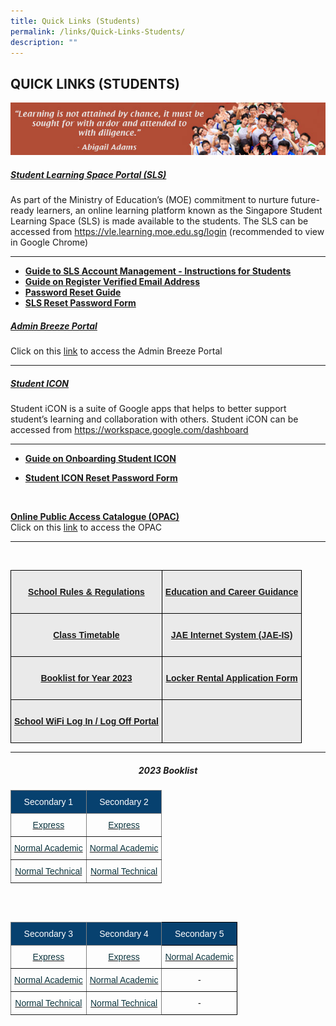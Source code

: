 ```yaml
---
title: Quick Links (Students)
permalink: /links/Quick-Links-Students/
description: ""
---
```

## QUICK LINKS (STUDENTS)

![](/images/Students%20Link.jpeg)

##### [Student Learning Space Portal (SLS)](https://vle.learning.moe.edu.sg/login)

As part of the Ministry of Education’s (MOE) commitment to nurture future-ready learners, an online learning platform known as the Singapore Student Learning Space (SLS) is made available to the students. The SLS can be accessed from https://vle.learning.moe.edu.sg/login
(recommended to view in Google Chrome)

---

*   **[Guide to SLS Account Management - Instructions for Students](/files/Links/Students/Guide%20to%20SLS%20Account%20Management%20–%20Instructions%20for%20Students.pdf)**
*   **[Guide on Register Verified Email Address](/files/Links/Students/User%20Guide%20-%20Register%20Verified%20Email%20Address.pdf)**
*   **[Password Reset Guide](/files/Links/Students/Password%20Reset%20Guide.pdf)**
*   **[SLS Reset Password Form](http://tinyurl.com/slsandiconresetpasswordform)**


##### [Admin Breeze Portal](https://lms.wizlearn.com/STGSS/login.aspx)
Click on this&nbsp;[link](https://stgabrielssec.adminbreeze.com/)&nbsp;to access the Admin Breeze Portal

---

##### [Student ICON](https://workspace.google.com/dashboard) 

Student iCON is a suite of Google apps that helps to better support student’s learning and collaboration with others. Student iCON can be accessed from https://workspace.google.com/dashboard

---


*   **[Guide on Onboarding Student ICON]([](/files/Links/Students/Onboard%20Student%20ICON%20Guide%20for%20School%20Website.pdf))**

*  **[Student ICON Reset Password Form](http://tinyurl.com/slsandiconresetpasswordform)**
<br>


**[Online Public Access Catalogue (OPAC)](https://schoolibrary.moe.edu.sg/stgabrielssec)**<br>
Click on this&nbsp;[link](https://schoolibrary.moe.edu.sg/stgabrielssec)&nbsp;to access the OPAC

---

<style type="text/css">
.tg  {border-collapse:collapse;border-spacing:0;}
.tg td{border-color:black;border-style:solid;border-width:1px;font-family:Arial, sans-serif;font-size:14px;
  overflow:hidden;padding:10px 5px;word-break:normal;}
.tg th{border-color:black;border-style:solid;border-width:1px;font-family:Arial, sans-serif;font-size:14px;
  font-weight:normal;overflow:hidden;padding:10px 5px;word-break:normal;}
.tg .tg-n4qt{background-color:#EAEAEA;color:#222;font-weight:bold;text-align:center;vertical-align:top}
.tg .tg-dwlh{background-color:#B0B0B0;color:#222;font-weight:bold;text-align:center;vertical-align:middle}
.tg .tg-otbs{background-color:#EAEAEA;color:#0C343D;font-weight:bold;text-align:center;vertical-align:top}
.tg .tg-ku5w{background-color:#EAEAEA;color:#222;text-align:center;vertical-align:middle}
</style>

<br>

<style type="text/css">
.tg  {border-collapse:collapse;border-spacing:0;}
.tg td{border-color:black;border-style:solid;border-width:1px;font-family:Arial, sans-serif;font-size:14px;
  overflow:hidden;padding:10px 5px;word-break:normal;}
.tg th{border-color:black;border-style:solid;border-width:1px;font-family:Arial, sans-serif;font-size:14px;
  font-weight:normal;overflow:hidden;padding:10px 5px;word-break:normal;}
.tg .tg-n4qt{background-color:#EAEAEA;color:#222;font-weight:bold;text-align:center;vertical-align:top}
.tg .tg-ii8k{background-color:#EAEAEA;color:#222;text-align:center;vertical-align:top}
.tg .tg-otbs{background-color:#EAEAEA;color:#0C343D;font-weight:bold;text-align:center;vertical-align:top}
</style>

<table class="tg">
  <thead>
    <tr>
      <th class="tg-otbs">
        <br>
        <a href="(/files/Links/Students/School%20Rules%20and%20Regulation%202023.pdf)">School Rules &amp; Regulations</a><br>
      </th>
      <th class="tg-n4qt">
        <br>
        <a href="https://www.myskillsfuture.gov.sg/content/student/en/secondary.html">Education and Career Guidance</a><br>
        <br>
      </th>
    </tr>
  </thead>
  <tbody>
    <tr>
      <td class="tg-n4qt">
        <br>
        <a href="https://sgss.edupage.org/timetable/">Class Timetable</a><br>
        <br>
      </td>
      <td class="tg-otbs">
        <br>
        <a href="https://www.moe.gov.sg/education/admissions/jae/">JAE Internet System (JAE-IS)</a><br>
        <br>
      </td>
    </tr>
    <tr>
      <td class="tg-n4qt">
        <br>
        <a href="https://stgabrielssec-moe-edu-sg-admin.cwp.sg/links/quick-links-students/booklist">Booklist for Year 2023</a><br>
        <br>
      </td>
      <td class="tg-otbs">
        <br>
        <a href="/files/Links/Students/Locker%20Rental%20Application%20Form.pdf">Locker Rental Application Form</a><br>
        <br>
      </td>
    </tr>
    <tr>
      <td class="tg-otbs">
        <br>
        <a href="http://portal.swn.moe.edu.sg/">School WiFi Log In / Log Off Portal</a><br>
        <br>
      </td>
      <td class="tg-otbs"></td>
    </tr>
  </tbody>
</table>

***

##### <center> 2023 Booklist </center>

<style type="text/css">
.tg  {border-collapse:collapse;border-spacing:0;}
.tg td{border-color:black;border-style:solid;border-width:1px;font-family:Arial, sans-serif;font-size:14px;
  overflow:hidden;padding:10px 5px;word-break:normal;}
.tg th{border-color:black;border-style:solid;border-width:1px;font-family:Arial, sans-serif;font-size:14px;
  font-weight:normal;overflow:hidden;padding:10px 5px;word-break:normal;}
.tg .tg-c3ow{border-color:inherit;text-align:center;vertical-align:top}
.tg .tg-qq4b{background-color:#07416f;border-color:inherit;color:#ffffff;text-align:center;vertical-align:top}
</style>
<table class="tg">
<thead>
  <tr>
    <th class="tg-qq4b">Secondary 1 </th>
    <th class="tg-qq4b">Secondary 2</th>
  </tr>
</thead>
<tbody>
  <tr>
    <td class="tg-c3ow"><a href="/files/Links/Students/2023%20Booklist/1E.pdf"><span style="text-decoration:none;color:#0C343D">Express</span></a></td>
    <td class="tg-c3ow"><a href="/files/Links/Students/2023%20Booklist/2E.pdf"><span style="text-decoration:none;color:#0C343D">Express</span></a><br></td>
  </tr>
  <tr>
    <td class="tg-c3ow"><a href="/files/Links/Students/2023%20Booklist/1NA.pdf"><span style="text-decoration:none;color:#0C343D">Normal Academic</span></a></td>
    <td class="tg-c3ow"><a href="/files/Links/Students/2023%20Booklist/2NA.pdf"><span style="text-decoration:none;color:#0C343D">Normal Academic</span></a><br></td>
  </tr>
  <tr>
    <td class="tg-c3ow"><a href="/files/Links/Students/2023%20Booklist/1NT.pdf"><span style="text-decoration:none;color:#0C343D">Normal Technical</span></a></td>
    <td class="tg-c3ow"><a href="/files/Links/Students/2023%20Booklist/2NT.pdf"><span style="text-decoration:none;color:#0C343D">Normal Technical</span></a></td>
  </tr>
</tbody>
</table>
<br>
<br>
<style type="text/css">
.tg  {border-collapse:collapse;border-spacing:0;}
.tg td{border-color:black;border-style:solid;border-width:1px;font-family:Arial, sans-serif;font-size:14px;
  overflow:hidden;padding:10px 5px;word-break:normal;}
.tg th{border-color:black;border-style:solid;border-width:1px;font-family:Arial, sans-serif;font-size:14px;
  font-weight:normal;overflow:hidden;padding:10px 5px;word-break:normal;}
.tg .tg-baqh{text-align:center;vertical-align:top}
.tg .tg-c3ow{border-color:inherit;text-align:center;vertical-align:top}
.tg .tg-qq4b{background-color:#07416f;border-color:inherit;color:#ffffff;text-align:center;vertical-align:top}
.tg .tg-4aj6{background-color:#07416f;color:#ffffff;text-align:center;vertical-align:top}
</style>
<table class="tg">
<thead>
  <tr>
    <th class="tg-qq4b">Secondary 3 </th>
    <th class="tg-qq4b">Secondary 4</th>
    <th class="tg-4aj6">Secondary 5</th>
  </tr>
</thead>
<tbody>
  <tr>
    <td class="tg-c3ow"><a href="/files/Links/Students/2023%20Booklist/3E.pdf"><span style="text-decoration:none;color:#0C343D">Express</span></a></td>
    <td class="tg-c3ow"><a href="/files/Links/Students/2023%20Booklist/4E.pdf"><span style="text-decoration:none;color:#0C343D">Express</span></a><br></td>
    <td class="tg-baqh"><a href="/files/Links/Students/2023%20Booklist/5NA.pdf"><span style="text-decoration:none;color:#0C343D">Normal Academic</span></a><br></td>
  </tr>
  <tr>
    <td class="tg-c3ow"><a href="/files/Links/Students/2023%20Booklist/3NA.pdf"><span style="text-decoration:none;color:#0C343D">Normal Academic</span></a></td>
    <td class="tg-c3ow"><a href="/files/Links/Students/2023%20Booklist/4NA.pdf"><span style="text-decoration:none;color:#0C343D">Normal Academic</span></a><br></td>
    <td class="tg-baqh">-</td>
  </tr>
  <tr>
    <td class="tg-c3ow"><a href="/files/Links/Students/2023%20Booklist/3NT.pdf"><span style="text-decoration:none;color:#0C343D">Normal Technical</span></a></td>
    <td class="tg-c3ow"><a href="/files/Links/Students/2023%20Booklist/4NT.pdf"><span style="text-decoration:none;color:#0C343D">Normal Technical</span></a></td>
    <td class="tg-baqh">-</td>
  </tr>
</tbody>
</table>